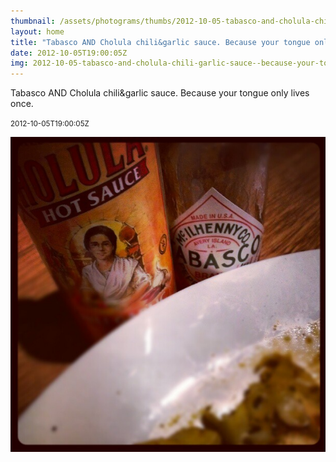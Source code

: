 ```yaml
---
thumbnail: /assets/photograms/thumbs/2012-10-05-tabasco-and-cholula-chili-garlic-sauce--because-your-tongue-only-lives-once-.jpg
layout: home
title: "Tabasco AND Cholula chili&garlic sauce. Because your tongue only lives once."
date: 2012-10-05T19:00:05Z
img: 2012-10-05-tabasco-and-cholula-chili-garlic-sauce--because-your-tongue-only-lives-once-.jpg
---
```


Tabasco AND Cholula chili&garlic sauce. Because your tongue only lives once.

<small>2012-10-05T19:00:05Z</small>

![Tabasco AND Cholula chili&garlic sauce. Because your tongue only lives once.](2012-10-05-tabasco-and-cholula-chili-garlic-sauce--because-your-tongue-only-lives-once-.jpg)
